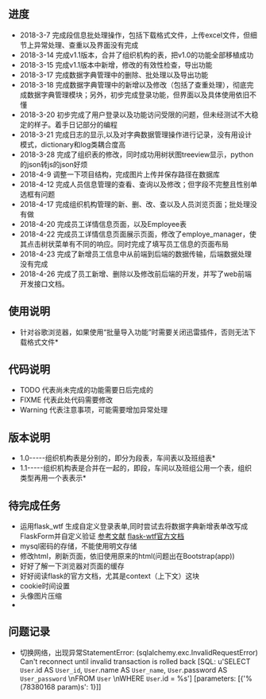 ## 进度
- 2018-3-7 完成段信息批处理操作，包括下载格式文件，上传excel文件，但细节上异常处理、查重以及界面没有完成
- 2018-3-14 完成v1.1版本，合并了组织机构的表，把v1.0的功能全部移植成功
- 2018-3-15 完成v1.1版本中新增，修改的有效性检查，导出功能
- 2018-3-17 完成数据字典管理中的删除、批处理以及导出功能
- 2018-3-18 完成数据字典管理中的新增以及修改（包括了查重处理），彻底完成数据字典管理模块；另外，初步完成登录功能，但界面以及具体使用依旧不懂
- 2018-3-20 初步完成了用户登录以及功能访问受限的问题，但未经测试不大稳定的样子。着手日记部分的编程
- 2018-3-21 完成日志的显示,以及对字典数据管理操作进行记录，没有用设计模式，dictionary和log类耦合度高
- 2018-3-28 完成了组织表的修改，同时成功用树状图treeview显示，python的json转js的json好烦
- 2018-4-9 调整一下项目结构，完成图片上传并保存路径在数据库
- 2018-4-12 完成人员信息管理的查看、查询以及修改；但字段不完整且性别单选框有问题
- 2018-4-17 完成组织机构管理的新、删、改、查以及人员浏览页面；批处理没有做
- 2018-4-20 完成员工详情信息页面，以及Employee表
- 2018-4-22 完成员工详情信息页面展示页面，修改了employe_manager，使其点击树状菜单有不同的响应。同时完成了填写员工信息的页面布局
- 2018-4-23 完成了新增员工信息中从前端到后端的数据传输，后端数据处理没有完成
- 2018-4-26 完成了员工新增、删除以及修改前后端的开发，并写了web前端开发接口文档。

## 使用说明
- 针对谷歌浏览器，如果使用“批量导入功能”时需要关闭迅雷插件，否则无法下载格式文件*

## 代码说明
- TODO 代表尚未完成的功能需要日后完成的
- FIXME 代表此处代码需要修改
- Warning 代表注意事项，可能需要增加异常处理

## 版本说明
- 1.0-----组织机构表是分别的，即分为段表，车间表以及班组表*
- 1.1-----组织机构表是合并在一起的，即段，车间以及班组公用一个表，组织类型再用一个表表示*

## 待完成任务
- 运用flask_wtf 生成自定义登录表单,同时尝试去将数据字典新增表单改写成FlaskForm并自定义验证 [参考文献](https://zhuanlan.zhihu.com/p/23605845) [flask-wtf官方文档](https://flask-wtf.readthedocs.io/en/stable/quickstart.html#creating-forms) 
- mysql密码的存储，不能使用明文存储
- 修改html，刷新页面，依旧使用原来的html(问题出在Bootstrap(app))
- 好好了解一下浏览器对页面的缓存
- 好好阅读flask的官方文档，尤其是context（上下文）这块
- cookie时间设置
- 头像图片压缩
- 

## 问题记录
- 切换网络，出现异常StatementError: (sqlalchemy.exc.InvalidRequestError) Can't reconnect until invalid transaction is rolled back [SQL: u'SELECT `User`.id AS `User_id`, `User`.name AS `User_name`, `User`.password AS `User_password` \nFROM `User` \nWHERE `User`.id = %s'] [parameters: [{'%(78380168 param)s': 1}]]
